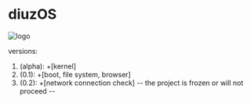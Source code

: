# diuzOS
![logo](https://github.com/multiverse1999/diuzOS/assets/77222329/77628753-ae0b-43f0-81b0-78ffae5be907)

versions:
1) (alpha): +[kernel]
2) (0.1): +[boot, file system, browser]
3) (0.2): +[network connection check]
-- the project is frozen or will not proceed  --

